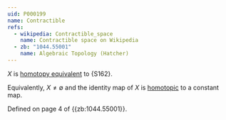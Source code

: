 ```yaml
---
uid: P000199
name: Contractible
refs:
  - wikipedia: Contractible_space
    name: Contractible space on Wikipedia
  - zb: "1044.55001"
    name: Algebraic Topology (Hatcher)
---
```


$X$ is [homotopy equivalent](https://en.wikipedia.org/wiki/Homotopy#Homotopy_equivalence) to {S162}.

Equivalently, $X \neq \emptyset$ and the identity map of $X$ is [homotopic](https://en.wikipedia.org/wiki/Homotopy#Formal_definition) to a constant map.

Defined on page 4 of {{zb:1044.55001}}.
